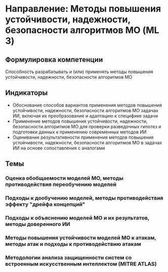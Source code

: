 # Направление: Методы повышения устойчивости, надежности, безопасности алгоритмов МО (ML 3)
## Формулировка компетенции
Способность разрабатывать и (или) применять методы повышения устойчивости, надежности, безопасности алгоритмов МО
## Индикаторы
* Обоснование способов вариантов применения методов повышения устойчивости, надежности, безопасности алгоритмов МО задачах ИИ, включая их преобразование и адаптацию к специфике задачи
* Применение методов повышения устойчивости, надежности, безопасности алгоритмов МО для проверки разведочных гипотез и подготовки данных к применению современных методов ИИ
* Оценивание результативности применения методов повышения устойчивости, надежности, безопасности алгоритмов МО в задачах ИИ на основе сопоставления с аналогами
## Темы
### Оценка обобщаемости моделей МО, методы противодействия переобучению моделей
### Подходы к дообучению моделей, методы противодействия эффекту "дрейфа концепций"
### Подходы к объяснению моделей МО и их результатов, методы доверенного ИИ
### Методы повышения устойчивости моделей МО к атакам, методы атак и подходы к противодействию атакам
### Методологии анализа защищенности систем со встроенным искусственным интеллектом (MITRE ATLAS)
